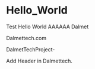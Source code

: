 Hello_World
===========

Test Hello World
AAAAAA Dalmet

Dalmettech.com

DalmetTechProject- 

Add Header in Dalmettech.
